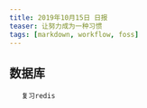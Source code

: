 ```yaml
---
title: 2019年10月15日 日报 
teaser: 让努力成为一种习惯
tags: [markdown, workflow, foss]
---
```

## 数据库
       复习redis